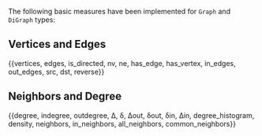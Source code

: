 The following basic measures have been implemented for `Graph` and `DiGraph`
types:

## Vertices and Edges

{{vertices, edges, is_directed, nv, ne, has_edge, has_vertex, in_edges, out_edges, src, dst, reverse}}

## Neighbors and Degree

{{degree, indegree, outdegree, Δ, δ, Δout, δout, δin, Δin, degree_histogram, density, neighbors, in_neighbors, all_neighbors, common_neighbors}}